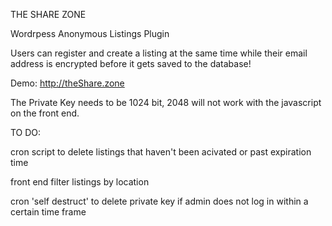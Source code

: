 THE SHARE ZONE

Wordrpess Anonymous Listings Plugin

Users can register and create a listing at the same time while their email address is encrypted before it gets saved to the database!  

Demo: http://theShare.zone


The Private Key needs to be 1024 bit, 2048 will not work with the javascript on the front end.



TO DO:

cron script to delete listings that haven't been acivated or past expiration time

front end filter listings by location

cron 'self destruct' to delete private key if admin does not log in within a certain time frame